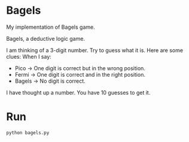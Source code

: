 # Bagels

My implementation of Bagels game.

Bagels, a deductive logic game.

I am thinking of a 3-digit number. Try to guess what it is.
Here are some clues:
When I say:
* Pico -> One digit is correct but in the wrong position.
* Fermi -> One digit is correct and in the right position.
* Bagels -> No digit is correct.

I have thought up a number.
You have 10 guesses to get it.

# Run

```shell
python bagels.py
```

